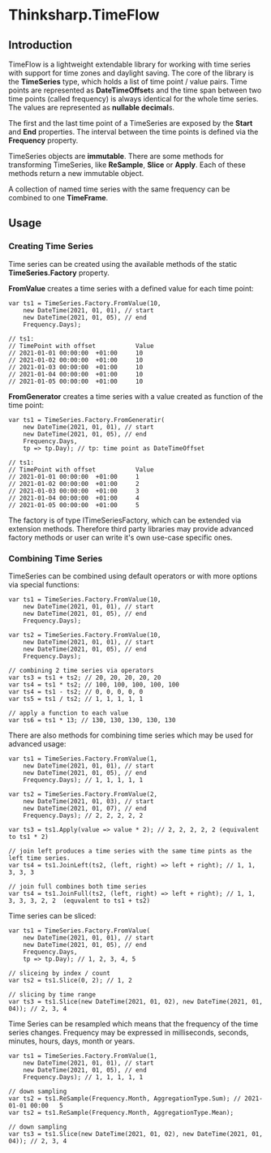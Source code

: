 # Thinksharp.TimeFlow

## Introduction

TimeFlow is a lightweight extendable library for working with time series with support for time zones and daylight saving. The core of the library is the **TimeSeries** type, which holds a list of time point / value pairs. Time points are represented as **DateTimeOffset**s and the time span between two time points (called frequency) is always identical for the whole time series. The values are represented as **nullable decimal**s.

The first and the last time point of a TimeSeries are exposed by the **Start** and **End** properties. The interval between the time points is defined via the **Frequency** property.

TimeSeries objects are **immutable**. There are some methods for transforming TimeSeries, like **ReSample**, **Slice** or **Apply**. Each of these methods return a new immutable object.

A collection of named time series with the same frequency can be combined to one **TimeFrame**.

## Usage

### Creating Time Series

Time series can be created using the available methods of the static **TimeSeries.Factory** property.

**FromValue** creates a time series with a defined value for each time point:

    var ts1 = TimeSeries.Factory.FromValue(10, 
        new DateTime(2021, 01, 01), // start
        new DateTime(2021, 01, 05), // end
        Frequency.Days);

    // ts1:
    // TimePoint with offset           Value
    // 2021-01-01 00:00:00  +01:00     10
    // 2021-01-02 00:00:00  +01:00     10
    // 2021-01-03 00:00:00  +01:00     10
    // 2021-01-04 00:00:00  +01:00     10
    // 2021-01-05 00:00:00  +01:00     10

**FromGenerator** creates a time series with a value created as function of the time point:

    var ts1 = TimeSeries.Factory.FromGeneratir(
        new DateTime(2021, 01, 01), // start
        new DateTime(2021, 01, 05), // end
        Frequency.Days,
        tp => tp.Day); // tp: time point as DateTimeOffset

    // ts1:
    // TimePoint with offset           Value
    // 2021-01-01 00:00:00  +01:00     1
    // 2021-01-02 00:00:00  +01:00     2
    // 2021-01-03 00:00:00  +01:00     3
    // 2021-01-04 00:00:00  +01:00     4
    // 2021-01-05 00:00:00  +01:00     5

The factory is of type ITimeSeriesFactory, which can be extended via extension methods. Therefore third party libraries may provide advanced factory methods or user can write it's own use-case specific ones.


### Combining Time Series

TimeSeries can be combined using default operators or with more options via special functions:

    var ts1 = TimeSeries.Factory.FromValue(10, 
        new DateTime(2021, 01, 01), // start
        new DateTime(2021, 01, 05), // end
        Frequency.Days);

    var ts2 = TimeSeries.Factory.FromValue(10, 
        new DateTime(2021, 01, 01), // start
        new DateTime(2021, 01, 05), // end
        Frequency.Days);

    // combining 2 time series via operators
    var ts3 = ts1 + ts2; // 20, 20, 20, 20, 20
    var ts4 = ts1 * ts2; // 100, 100, 100, 100, 100
    var ts4 = ts1 - ts2; // 0, 0, 0, 0, 0
    var ts5 = ts1 / ts2; // 1, 1, 1, 1, 1

    // apply a function to each value
    var ts6 = ts1 * 13; // 130, 130, 130, 130, 130 
    
There are also methods for combining time series which may be used for advanced usage:

    var ts1 = TimeSeries.Factory.FromValue(1,
        new DateTime(2021, 01, 01), // start
        new DateTime(2021, 01, 05), // end
        Frequency.Days); // 1, 1, 1, 1, 1
        
    var ts2 = TimeSeries.Factory.FromValue(2,
        new DateTime(2021, 01, 03), // start
        new DateTime(2021, 01, 07), // end
        Frequency.Days); // 2, 2, 2, 2, 2
        
    var ts3 = ts1.Apply(value => value * 2); // 2, 2, 2, 2, 2 (equivalent to ts1 * 2)
    
    // join left produces a time series with the same time pints as the left time series.
    var ts4 = ts1.JoinLeft(ts2, (left, right) => left + right); // 1, 1, 3, 3, 3 
    
    // join full combines both time series
    var ts4 = ts1.JoinFull(ts2, (left, right) => left + right); // 1, 1, 3, 3, 3, 2, 2  (equvalent to ts1 + ts2)
    
    
Time series can be sliced: 

    var ts1 = TimeSeries.Factory.FromValue(
        new DateTime(2021, 01, 01), // start
        new DateTime(2021, 01, 05), // end
        Frequency.Days,
        tp => tp.Day); // 1, 2, 3, 4, 5

    // sliceing by index / count
    var ts2 = ts1.Slice(0, 2); // 1, 2
    
    // slicing by time range
    var ts3 = ts1.Slice(new DateTime(2021, 01, 02), new DateTime(2021, 01, 04)); // 2, 3, 4
    
Time Series can be resampled which means that the frequency of the time series changes. Frequency may be expressed in milliseconds, seconds, minutes, hours, days, month or years.


    var ts1 = TimeSeries.Factory.FromValue(1,
        new DateTime(2021, 01, 01), // start
        new DateTime(2021, 01, 05), // end
        Frequency.Days); // 1, 1, 1, 1, 1

    // down sampling
    var ts2 = ts1.ReSample(Frequency.Month, AggregationType.Sum); // 2021-01-01 00:00   5
    var ts2 = ts1.ReSample(Frequency.Month, AggregationType.Mean);
    
    // down sampling
    var ts3 = ts1.Slice(new DateTime(2021, 01, 02), new DateTime(2021, 01, 04)); // 2, 3, 4
    
    
    
